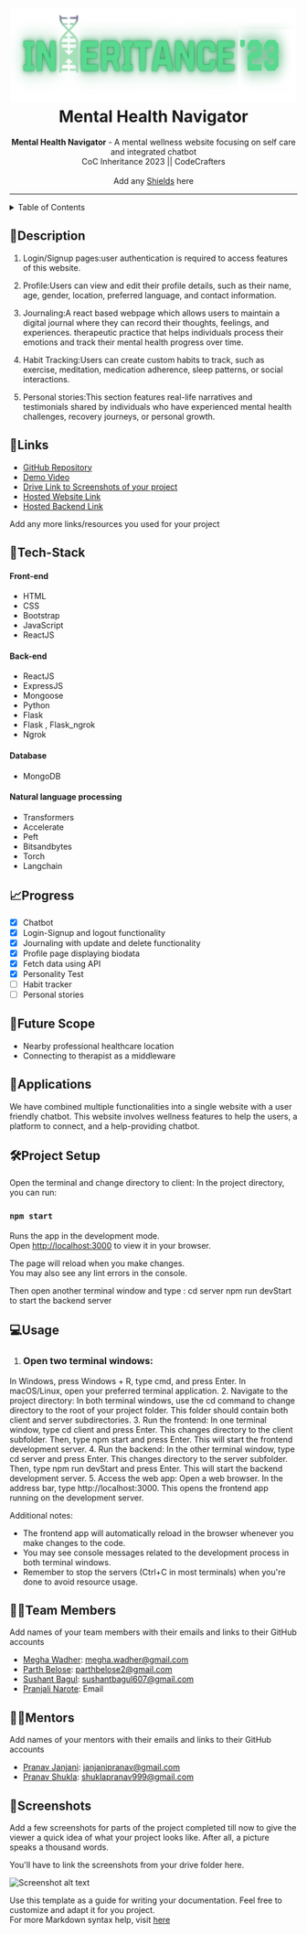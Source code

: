 <h1 align="center">
  <a href="https://github.com/CommunityOfCoders/Inheritance-2023">
    <img src="/github/Untitled.png" alt="CoC Inheritance 2022" width="500" height="166">
  </a>
  <br>
  Mental Health Navigator
</h1>

<div align="center">
   <strong>Mental Health Navigator</strong> - A mental wellness website focusing on self care and integrated chatbot<br>
  CoC Inheritance 2023 || CodeCrafters <br> <br>
  Add any <a href="https://shields.io/">Shields</a> here
</div>
<hr>

<details>
<summary>Table of Contents</summary>

- [Description](#description) 
- [Links](#links)  
- [Tech Stack](#tech-stack) 
- [Progress](#progress)
- [Future Scope](#future-scope)
- [Applications](#applications)
- [Project Setup](#project-setup)
- [Usage](#usage)
- [Team Members](#team-members)
- [Mentors](#mentors)
- [Screenshots](#screenshots)

</details>

## 📝Description
1. Login/Signup pages:user authentication is required to access features of this website.

2. Profile:Users can view and edit their profile details, such as their name, age, gender, location, preferred language, and contact information. 

3. Journaling:A react based webpage which allows users to maintain a digital journal where they can record their thoughts, feelings, and experiences. therapeutic practice that helps individuals process their emotions and track their mental health progress over time.

4. Habit Tracking:Users can create custom habits to track, such as exercise, meditation, medication adherence, sleep patterns, or social interactions. 

5. Personal stories:This section features real-life narratives and testimonials shared by individuals who have experienced mental health challenges, recovery journeys, or personal growth.


## 🔗Links

- [GitHub Repository]()
- [Demo Video]()
- [Drive Link to Screenshots of your project]()
- [Hosted Website Link]()
- [Hosted Backend Link]()

Add any more links/resources you used for your project

## 🤖Tech-Stack

#### Front-end
- HTML
- CSS
- Bootstrap
- JavaScript
- ReactJS

#### Back-end
- ReactJS
- ExpressJS
- Mongoose
- Python
- Flask
- Flask , Flask_ngrok
- Ngrok

#### Database
- MongoDB

#### Natural language processing
- Transformers
- Accelerate 
- Peft
- Bitsandbytes
- Torch
- Langchain

## 📈Progress

- [x] Chatbot
- [x] Login-Signup and logout functionality
- [x] Journaling with update and delete functionality
- [x] Profile page displaying biodata
- [x] Fetch data using API
- [x] Personality Test
- [ ] Habit tracker 
- [ ] Personal stories

## 🔮Future Scope

- Nearby professional healthcare location
- Connecting to therapist as a middleware

## 💸Applications

We have combined multiple functionalities  into a single website with a user friendly chatbot. This website involves wellness features to help the users, a platform to connect, and a help-providing chatbot.

## 🛠Project Setup

Open the terminal and change directory to client:
In the project directory, you can run:

### `npm start`

Runs the app in the development mode.\
Open [http://localhost:3000](http://localhost:3000) to view it in your browser.

The page will reload when you make changes.\
You may also see any lint errors in the console.

Then open another terminal window and type :
cd server
npm run devStart to start the backend server

## 💻Usage

1. <h3>Open two terminal windows:</h3>
  In Windows, press Windows + R, type cmd, and press Enter.
  In macOS/Linux, open your preferred terminal application.
2. Navigate to the project directory:
  In both terminal windows, use the cd command to change directory to the root of your project folder. This folder should contain both client and server subdirectories.
3. Run the frontend:
  In one terminal window, type cd client and press Enter. This changes directory to the client subfolder.
  Then, type npm start and press Enter. This will start the frontend development server.
4. Run the backend:
  In the other terminal window, type cd server and press Enter. This changes directory to the server subfolder.
  Then, type npm run devStart and press Enter. This will start the backend development server.
5. Access the web app:
  Open a web browser.
  In the address bar, type http://localhost:3000. This opens the frontend app running on the development server.

Additional notes:

- The frontend app will automatically reload in the browser whenever you make changes to the code.
- You may see console messages related to the development process in both terminal windows.
- Remember to stop the servers (Ctrl+C in most terminals) when you're done to avoid resource usage.

## 👨‍💻Team Members

Add names of your team members with their emails and links to their GitHub accounts

- [Megha Wadher](https://github.com/meggha): megha.wadher@gmail.com
- [Parth Belose](https://github.com/): parthbelose2@gmail.com
- [Sushant Bagul](https://github.com/sushant607): sushantbagul607@gmail.com
- [Pranjali Narote](https://github.com/JustPranjali): Email 

## 👨‍🏫Mentors

Add names of your mentors with their emails and links to their GitHub accounts

- [Pranav Janjani](https://github.com/pranavjanjani): janjanipranav@gmail.com
- [Pranav Shukla](https://github.com/pranavshuklaa): shuklapranav999@gmail.com

## 📱Screenshots
Add a few screenshots for parts of the project completed till now to give the viewer a quick idea of what your project looks like. After all, a picture speaks a thousand words.

You'll have to link the screenshots from your drive folder here.

![Screenshot alt text](https://i.redd.it/qp8ocyzvyj8a1.jpg "Here is a screenshot")

Use this template as a guide for writing your documentation. Feel free to customize and adapt it for you project.  
For more Markdown syntax help, visit [here](https://www.markdownguide.org/basic-syntax/)
